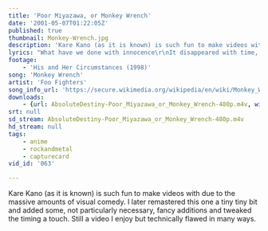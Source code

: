 ```yaml
---
title: 'Poor Miyazawa, or Monkey Wrench'
date: '2001-05-07T01:22:05Z'
published: true
thumbnail: Monkey-Wrench.jpg
description: 'Kare Kano (as it is known) is such fun to make videos with due to the massive amounts of visual comedy. I later remastered this one a tiny tiny bit and added some, not particularly necessary, fancy additions and tweaked the timing a touch. Still a video I enjoy but technically flawed in many ways.'
lyrics: "What have we done with innocence\r\nIt disappeared with time, it never made much sense\r\nAdolescent resident\r\nWasting another night on planning my revenge\r\n\r\nOne in ten, One in ten, One in ten\r\n\r\nDon't want to be your monkey wrench\r\nOne more indecent accident\r\nI'd rather leave than suffer this\r\nI'll never be your monkey wrench\r\n\r\nAll this time to make amends\r\nWhat do you do when all your enemies are friends\r\nNow and then I'll try to bend\r\nUnder pressure wind up snapping in the end\r\n\r\nOne in ten, One in ten, One in ten\r\n\r\nDon't want to be your monkey wrench\r\nOne more indecent accident\r\nI'd rather leave than suffer this\r\nI'll never be your monkey wrench\r\n\r\nOne last thing before I quit\r\nI never wanted any more than I could fit\r\nInto my head I still remember every single word\r\nYou said and all the shit that somehow came along with it\r\nStill there's one thing that comforts me since I was\r\nAlways caged and now I'm free\r\n\r\nDon't want to be your monkey wrench\r\nOne more indecent accident\r\nI'd rather leave than suffer this\r\nI'll never be your monkey wrench\r\n\r\nDon't want to be your monkey wrench (fall in, fall out)\r\nDon't want to be your monkey wrench (fall in, fall out)\r\nDon't want to be your monkey wrench (fall in, fall out)\r\nDon't want to be your monkey wrench\r\n"
footage:
    - 'His and Her Circumstances (1998)'
song: 'Monkey Wrench'
artist: 'Foo Fighters'
song_info_url: 'https://secure.wikimedia.org/wikipedia/en/wiki/Monkey_Wrench_%28song%29'
downloads:
    - {url: AbsoluteDestiny-Poor_Miyazawa_or_Monkey_Wrench-480p.m4v, width: 640, height: 480, mimetype: video/mp4}
srt: null
sd_stream: AbsoluteDestiny-Poor_Miyazawa_or_Monkey_Wrench-480p.m4v
hd_stream: null
tags:
    - anime
    - rockandmetal
    - capturecard
vid_id: '063'

---
```

Kare Kano (as it is known) is such fun to make videos with due to the massive amounts of visual comedy. I later remastered this one a tiny tiny bit and added some, not particularly necessary, fancy additions and tweaked the timing a touch. Still a video I enjoy but technically flawed in many ways.